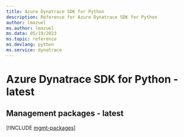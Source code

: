 ```yaml
---
title: Azure Dynatrace SDK for Python
description: Reference for Azure Dynatrace SDK for Python
author: lmazuel
ms.author: lmazuel
ms.data: 05/19/2023
ms.topic: reference
ms.devlang: python
ms.service: dynatrace
---
```

# Azure Dynatrace SDK for Python - latest

## Management packages - latest
[!INCLUDE [mgmt-packages](dynatrace-mgmt-index.md)]